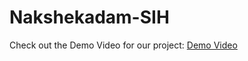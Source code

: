 # Nakshekadam-SIH

Check out the Demo Video for our project: [Demo Video](https://github.com/Rushour0/Nakshekadam-SIH/blob/main/SIH%20Demo%20Video.mp4)

